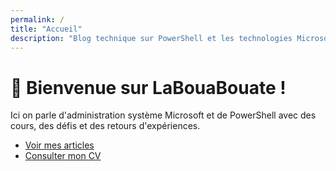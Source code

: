```yaml
---
permalink: /
title: "Accueil"
description: "Blog technique sur PowerShell et les technologies Microsoft pour l'administration système"
---
```


# 👋 Bienvenue sur <span>LaBouaBouate</span> !

Ici on parle d'administration système Microsoft et de PowerShell avec des cours, des défis et des retours d'expériences.

- [Voir mes articles](/blog)
- [Consulter mon CV](/cv)
